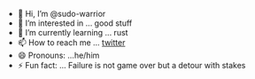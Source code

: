 - 👋 Hi, I’m @sudo-warrior
- 👀 I’m interested in ... good stuff
- 🌱 I’m currently learning ... rust
- 📫 How to reach me ... [twitter](https://x.com/moghullis)
- 😄 Pronouns: ...he/him
- ⚡ Fun fact: ... Failure is not game over but a detour with stakes 

<!---
sudo-warrior/sudo-warrior is a ✨ special ✨ repository because its `README.md` (this file) appears on your GitHub profile.
You can click the Preview link to take a look at your changes.
--->
